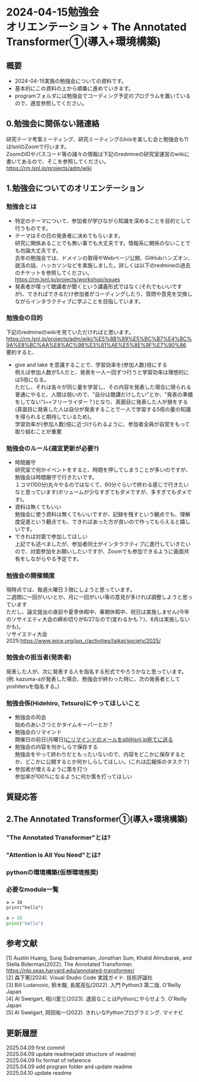 # 2024-04-15勉強会<br>オリエンテーション + The Annotated Transformer①(導入+環境構築)
## 概要
- 2024-04-15実施の勉強会についての資料です。<br>
- 基本的にこの資料の上から順番に進めていきます。<br>
- programフォルダには勉強会でコーディング予定のプログラムを置いているので、適宜参照してください。<br>

## 0.勉強会に関係ない諸連絡
研究テーマ考案ミーティング、研究ミーティング(Unixを楽しむ会と勉強会も?)はlsnlのZoomで行います。<br>
ZoomのIDやパスコード等の諸々の情報は下記のredmineの研究室運営のwikiに書いてあるので、そこを参照してください。<br>
https://rm.lsnl.jp/projects/adm/wiki

## 1.勉強会についてのオリエンテーション
### 勉強会とは
- 特定のテーマについて、参加者が学びながら知識を深めることを目的として行うものです。<br>
- テーマはその日の発表者に決めてもらいます。<br>
研究に関係あることでも無い事でも大丈夫です。情報系に関係のないことでも勿論大丈夫です。<br>
去年の勉強会では、ドメインの取得やWebページ公開、GitHubハンズオン、就活の話、ハッカソンなどを実施しました。詳しくは以下のredmineの過去のチケットを参照してください。<br>
https://rm.lsnl.jp/projects/workshop/issues<br>
- 発表者が喋って聴講者が聞くという講義形式ではなく(それでもいいですが)、できればできるだけ参加者がコーディングしたり、質問や意見を交換しながらインタラクティブに学ぶことを目指しています。<br>
### 勉強会の目的
下記のredmineのwikiを見ていただければと思います。<br>
https://rm.lsnl.jp/projects/adm/wiki/%E5%8B%89%E5%BC%B7%E4%BC%9A%E8%BC%AA%E8%AC%9B%E3%81%AE%E5%8E%9F%E7%90%86<br>
要約すると、<br>
- give and take を意識することで、学習効率を{参加人数}倍にする<br>
例えば参加人数が5人だと、発表を一人一回ずつ行うと学習効率は理想的には5倍になる。<br>
ただし、それは各々が同じ量を学習し、その内容を発表した場合に限られる<br>
普通にやると、人間は弱いので、"自分は聴講だけしたい"とか、"発表の準備をしてない"(~=フリーライダー？)となり、真面目に発表した人が損をする(真面目に発表した人は自分が発表することで一人で学習する5倍の量の知識を得られると期待しているため)。<br>
学習効率が{参加人数}倍に近づけられるように、参加者全員が自覚をもって取り組むことが重要<br>
### 勉強会のルール(適宜更新が必要?)
- 時間厳守<br>
研究室で何かイベントをすると、時間を押してしまうことが多いのですが、勉強会は時間厳守で行きたいです。<br>
１コマ(100分)丸々やるのではなくて、60分ぐらいで終わる感じで行きたいなと思っています(ボリュームが少なすぎてもダメですが、多すぎてもダメです)。<br>
- 資料は無くてもいい<br>
勉強会に使う資料は無くてもいいですが、記録を残すという観点でも、理解度促進という観点でも、できればあった方が良いので作ってもらえると嬉しいです。<br>
- できれば対面で参加してほしい<br>
上記でも述べましたが、参加者同士がインタラクティブに進行していきたいので、対面参加をお願いしたいですが、Zoomでも参加できるように画面共有をしながらやる予定です。<br>
### 勉強会の開催頻度
現時点では、毎週火曜日３限にしようと思っています。<br>
二週間に一回がいいとか、月に一回がいい等の意見が多ければ調整しようと思っています<br>
ただし、論文提出の直前や夏季休暇中、春期休暇中、祝日は実施しません(今年のソサイエティ大会の締め切りが6/27なので(変わるかも？)、6月は実施しないかも)。<br>
ソサイエティ大会2025:https://www.ieice.org/jpn_r/activities/taikai/society/2025/
### 勉強会の担当者(発表者)
発表した人が、次に発表する人を指名する形式でやろうかなと思っています。(例: kazuma-aが発表した場合、勉強会が終わった時に、次の発表者としてyoshiteruを指名する。)<br>
### 勉強会係(Hidehiro, Tetsuro)にやってほしいこと
- 勉強会の司会<br>
始めのあいさつとかタイムキーパーとか？<br>
- 勉強会のリマインド<br>
開催日の前日(月曜日)にリマインドのメールをall@lsnl.jp宛てに送る<br>
- 勉強会の内容を何かしらで保存する<br>
勉強会をやって終わりだともったいないので、内容をどこかに保存するとか、どこかに公開するとか何かしらしてほしい。(これは広報係のタスク？)<br>
- 参加者が増えるように策を打つ<br>
参加率が100%になるように何か策を打ってほしい<br>

## 質疑応答

## 2.The Annotated Transformer①(導入+環境構築)
### "The Annotated Transformer"とは?
### "Attention is All You Need"とは?
### pythonの環境構築(仮想環境推奨)
### 必要なmodule一覧

```
a = 10
print("hello")
```
```python
a = 10
print("hello")
```

## 参考文献
[1] Austin Huang, Suraj Subramanian, Jonathan Sum, Khalid Almubarak, and Stella Biderman(2022). The Annotated Transformer. https://nlp.seas.harvard.edu/annotated-transformer/<br>
[2] 森下篤(2024). Visual Studio Code 実践ガイド. 技術評論社<br>
[3] Bill Ludanovic, 鈴木駿, 長尾高弘(2022). 入門 Python3 第二版. O'Reilly Japan<br>
[4] Al Sweigart, 相川愛三(2023). 退屈なことはPythonにやらせよう. O'Reilly Japan<br>
[5] Al Sweigart, 岡田祐一(2022). きれいなPythonプログラミング. マイナビ<br>

## 更新履歴
2025.04.09 first commit<br>
2025.04.09 update readme(add structure of readme)<br>
2025.04.09 fix format of refarence<br>
2025.04.09 add program folder and update readme<br>
2025.04.10 update readme<br>